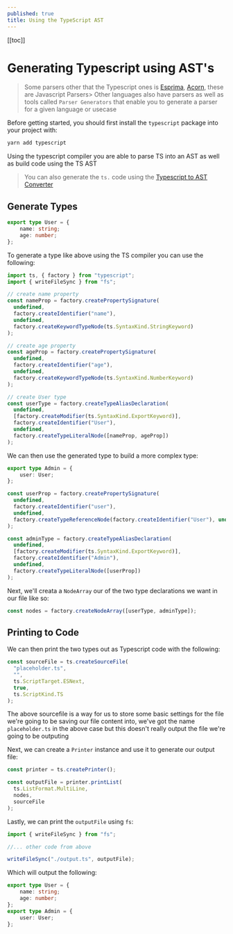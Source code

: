 ```yaml
---
published: true
title: Using the TypeScript AST
---
```


[[toc]]

# Generating Typescript using AST's

> Some parsers other that the Typescript ones is [Esprima](https://esprima.org/demo/parse.html), [Acorn](https://github.com/acornjs/acorn), these are Javascript Parsers> Other languages also have parsers as well as tools called `Parser Generators` that enable you to generate a parser for a given language or usecase

Before getting started, you should first install the `typescript` package into your project with:

```sh
yarn add typescript
```

Using the typescript compiler you are able to parse TS into an AST as well as build code using the TS AST

> You can also generate the `ts.` code using the [Typescript to AST Converter](https://ts-ast-viewer.com/)

## Generate Types

```ts
export type User = {
    name: string;
    age: number;
};
```

To generate a type like above using the TS compiler you can use the following:

```ts
import ts, { factory } from "typescript";
import { writeFileSync } from "fs";

// create name property
const nameProp = factory.createPropertySignature(
  undefined,
  factory.createIdentifier("name"),
  undefined,
  factory.createKeywordTypeNode(ts.SyntaxKind.StringKeyword)
);

// create age property
const ageProp = factory.createPropertySignature(
  undefined,
  factory.createIdentifier("age"),
  undefined,
  factory.createKeywordTypeNode(ts.SyntaxKind.NumberKeyword)
);

// create User type
const userType = factory.createTypeAliasDeclaration(
  undefined,
  [factory.createModifier(ts.SyntaxKind.ExportKeyword)],
  factory.createIdentifier("User"),
  undefined,
  factory.createTypeLiteralNode([nameProp, ageProp])
);
```

We can then use the generated type to build a more complex type:

```ts
export type Admin = {
    user: User;
};
```

```ts
const userProp = factory.createPropertySignature(
  undefined,
  factory.createIdentifier("user"),
  undefined,
  factory.createTypeReferenceNode(factory.createIdentifier("User"), undefined)
);

const adminType = factory.createTypeAliasDeclaration(
  undefined,
  [factory.createModifier(ts.SyntaxKind.ExportKeyword)],
  factory.createIdentifier("Admin"),
  undefined,
  factory.createTypeLiteralNode([userProp])
);
```

Next, we'll creata a `NodeArray` our of the two type declarations we want in our file like so:

```ts
const nodes = factory.createNodeArray([userType, adminType]);
```

## Printing to Code

We can then print the two types out as Typescript code with the following:

```ts
const sourceFile = ts.createSourceFile(
  "placeholder.ts",
  "",
  ts.ScriptTarget.ESNext,
  true,
  ts.ScriptKind.TS
);
```

The above sourcefile is a way for us to store some basic settings for the file we're going to be saving our file content into, we've got the name `placeholder.ts` in the above case but this doesn't really output the file we're going to be outputing


Next, we can create a `Printer` instance and use it to generate our output file:

```ts
const printer = ts.createPrinter();

const outputFile = printer.printList(
  ts.ListFormat.MultiLine,
  nodes,
  sourceFile
);
```

Lastly, we can print the `outputFile` using `fs`:

```ts
import { writeFileSync } from "fs";

//... other code from above

writeFileSync("./output.ts", outputFile);
```

Which will output the following:

```ts
export type User = {
    name: string;
    age: number;
};
export type Admin = {
    user: User;
};
```